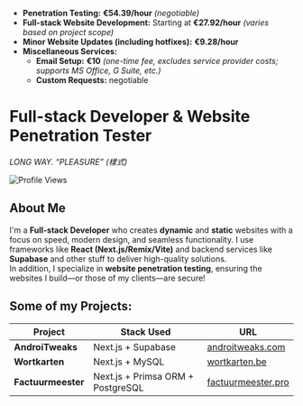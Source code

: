 - **Penetration Testing:** **€54.39/hour** _(negotiable)_  
- **Full-stack Website Development:** Starting at **€27.92/hour** _(varies based on project scope)_  
- **Minor Website Updates (including hotfixes):** **€9.28/hour**  
- **Miscellaneous Services:**  
  - **Email Setup:** **€10** _(one-time fee, excludes service provider costs; supports MS Office, G Suite, etc.)_
  - **Custom Requests:** negotiable


# **Full-stack Developer & Website Penetration Tester**  
*_LONG WAY. “PLEASURE” (樣式)_*  

![Profile Views](https://komarev.com/ghpvc/?username=alm0stethical)
## About Me
I'm a **Full-stack Developer** who creates **dynamic** and **static** websites with a focus on speed, modern design, and seamless functionality. I use frameworks like **React (Next.js/Remix/Vite)** and backend services like **Supabase** and other stuff to deliver high-quality solutions.  
In addition, I specialize in **website penetration testing**, ensuring the websites I build—or those of my clients—are secure!

## Some of my Projects:
| Project                                   | Stack Used                  | URL                                                 |
|-------------------------------------------|-----------------------------|-----------------------------------------------------|
| **AndroiTweaks**                          | Next.js + Supabase          | [androitweaks.com](https://androitweaks.com/)       |
| **Wortkarten**                            | Next.js + MySQL             | [wortkarten.be](https://wortkarten.be/)             |
| **Factuurmeester**                            | Next.js + Primsa ORM + PostgreSQL             | [factuurmeester.pro](https://factuurmeester.pro/)             |
